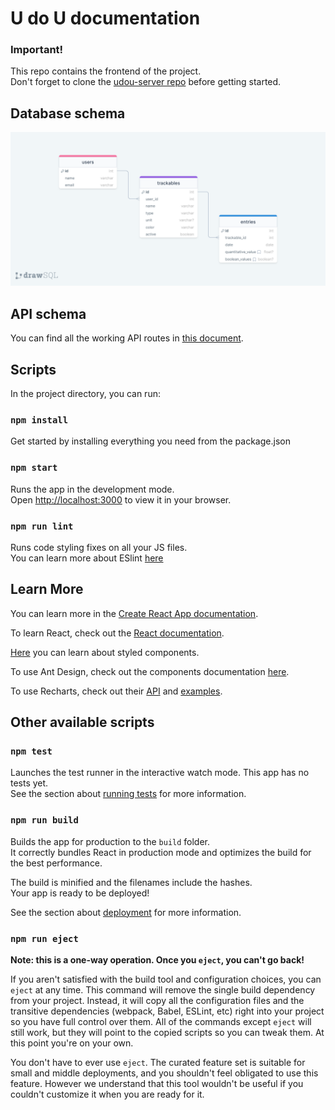 # U do U documentation
### Important!
This repo contains the frontend of the project.\
Don't forget to clone the [udou-server repo](https://github.com/vic-fb/udou-server) before getting started.

## Database schema
![](public/drawSQL.png)

## API schema

You can find all the working API routes in [this document](https://docs.google.com/document/d/1zNp3uwuJBbnv7twVMUb_M4-jy7sNyfh65h0pRNqLdYA/edit?usp=sharing).

## Scripts

In the project directory, you can run:

### `npm install`
Get started by installing everything you need from the package.json

### `npm start`

Runs the app in the development mode.\
Open [http://localhost:3000](http://localhost:3000) to view it in your browser.

### `npm run lint`

Runs code styling fixes on all your JS files.\
You can learn more about ESlint [here](https://eslint.org/docs/latest/user-guide/getting-started)

## Learn More

You can learn more in the [Create React App documentation](https://facebook.github.io/create-react-app/docs/getting-started).

To learn React, check out the [React documentation](https://reactjs.org/).

[Here](https://styled-components.com/) you can learn about styled components.

To use Ant Design, check out the components documentation [here](https://ant.design/components/overview/).

To use Recharts, check out their [API](https://recharts.org/en-US/api) and [examples](https://recharts.org/en-US/examples).

## Other available scripts

### `npm test`

Launches the test runner in the interactive watch mode. This app has no tests yet.\
See the section about [running tests](https://facebook.github.io/create-react-app/docs/running-tests) for more information.

### `npm run build`

Builds the app for production to the `build` folder.\
It correctly bundles React in production mode and optimizes the build for the best performance.

The build is minified and the filenames include the hashes.\
Your app is ready to be deployed!

See the section about [deployment](https://facebook.github.io/create-react-app/docs/deployment) for more information.

### `npm run eject`

**Note: this is a one-way operation. Once you `eject`, you can't go back!**

If you aren't satisfied with the build tool and configuration choices, you can `eject` at any time. This command will remove the single build dependency from your project.
Instead, it will copy all the configuration files and the transitive dependencies (webpack, Babel, ESLint, etc) right into your project so you have full control over them. All of the commands except `eject` will still work, but they will point to the copied scripts so you can tweak them. At this point you're on your own.

You don't have to ever use `eject`. The curated feature set is suitable for small and middle deployments, and you shouldn't feel obligated to use this feature. However we understand that this tool wouldn't be useful if you couldn't customize it when you are ready for it.